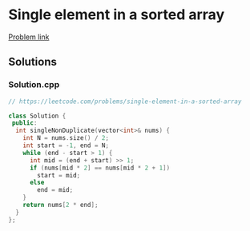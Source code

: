 # Single element in a sorted array

[Problem link](https://leetcode.com/problems/single-element-in-a-sorted-array)

## Solutions


### Solution.cpp
```cpp
// https://leetcode.com/problems/single-element-in-a-sorted-array

class Solution {
 public:
  int singleNonDuplicate(vector<int>& nums) {
    int N = nums.size() / 2;
    int start = -1, end = N;
    while (end - start > 1) {
      int mid = (end + start) >> 1;
      if (nums[mid * 2] == nums[mid * 2 + 1])
        start = mid;
      else
        end = mid;
    }
    return nums[2 * end];
  }
};
```